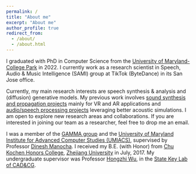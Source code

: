 ```yaml
---
permalink: /
title: "About me"
excerpt: "About me"
author_profile: true
redirect_from: 
  - /about/
  - /about.html
---
```


I graduated with PhD in Computer Science from the [University of Maryland-College Park](http://www.cs.umd.edu/) in 2022. I currently work as a research scientist in Speech, Audio & Music Intelligence (SAMI) group at TikTok (ByteDance) in its San Jose office. 

Currently, my main research interests are speech synthesis & analysis and (diffusion) generative models. My previous work involves [sound synthesis and propagation projects](https://gamma.umd.edu/researchdirections/sound/main) mainly for VR and AR applications and [audio/speech processing projects](https://gamma.umd.edu/researchdirections/speech/main) leveraging better acoustic simulations. I am open to explore new research areas and collaborations.
If you are interested in joining our team as a researcher, feel free to drop me an email.

I was a member of the [GAMMA group](http://gamma.umd.edu/) and the [University of Maryland Institute for Advanced Computer Studies (UMIACS)](http://www.umiacs.umd.edu/), supervised by Professor [Dinesh Manocha](https://www.cs.umd.edu/~dm/biography.html). I received my B.E. (with Honor) from [Chu Kochen Honors College](http://ckc.zju.edu.cn/english/), [Zhejiang University](http://www.zju.edu.cn/english/) in July, 2017. My undergraduate supervisor was Professor [Hongzhi Wu](http://www.cad.zju.edu.cn/home/hwu/), in the [State Key Lab of CAD&CG](http://www.cad.zju.edu.cn/english.html).
